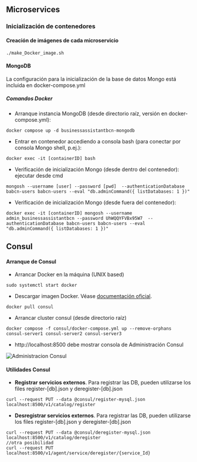 

## Microservices

### Inicialización de contenedores

#### Creación de imágenes de cada microservicio
```
./make_Docker_image.sh
```
#### MongoDB

La configuración para la inicialización de la base de datos Mongo está incluida en docker-compose.yml

##### Comandos Docker 

- Arranque instancia MongoDB (desde directorio raíz, versión en docker-compose.yml):
```
docker compose up -d businessassistantbcn-mongodb
```

- Entrar en contenedor accediendo a consola bash (para conectar por consola Mongo shell, p.ej.):
```
docker exec -it [containerID] bash
```

- Verificación de inicialización Mongo (desde dentro del contenedor): ejecutar desde cmd
```
mongosh --username [user] --password [pwd]  --authenticationDatabase babcn-users babcn-users --eval "db.adminCommand({ listDatabases: 1 })"
```

- Verificación de inicialización Mongo (desde fuera del contenedor):

```
docker exec -it [containerID] mongosh --username admin_businessassistantbcn --password UhWQQYFVBx95W7  --authenticationDatabase babcn-users babcn-users --eval "db.adminCommand({ listDatabases: 1 })"
```



## Consul



#### Arranque de Consul

- Arrancar Docker en la máquina (UNIX based)
```
sudo systemctl start docker 
```
- Descargar imagen Docker. Véase [documentación oficial](https://hub.docker.com/_/consul).
```
docker pull consul
```

- Arrancar cluster consul (desde directorio raíz)
```
docker compose -f consul/docker-compose.yml up --remove-orphans consul-server1 consul-server2 consul-server3
```

- http://localhost:8500 debe mostrar consola de Administración Consul 

![Administracion Consul](../img/Consul.png)


#### Utilidades Consul
- **Registrar servicios externos**. Para registrar las DB, pueden utilizarse los files register-[db].json y deregister-[db].json
```
curl --request PUT --data @consul/register-mysql.json localhost:8500/v1/catalog/register
```
- **Desregistrar servicios externos**. Para registrar las DB, pueden utilizarse los files register-[db].json y deregister-[db].json
```
curl --request PUT --data @consul/deregister-mysql.json localhost:8500/v1/catalog/deregister
//otra posibilidad
curl --request PUT localhost:8500/v1/agent/service/deregister/{service_Id}
```



